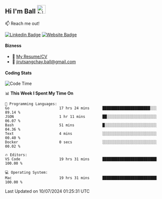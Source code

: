 ## Hi I'm Ball <img src="https://user-images.githubusercontent.com/1303154/88677602-1635ba80-d120-11ea-84d8-d263ba5fc3c0.gif" width="28px" height="28px" alt="hi">
 
:mailbox: Reach me out!

[![Linkedin Badge](https://img.shields.io/badge/-Jirut-0e76a8?style=flat&labelColor=0e76a8&logo=linkedin&logoColor=white)](https://www.linkedin.com/in/jirut-sangchay-338370251)
[![Website Badge](https://img.shields.io/badge/Website-184aa8?logo=website&logoColor=)](https://resume-jirut.web.app)

<!-- TODO: Add last video link -->
#### Bizness
- :paperclip: [My Resume/CV](https://github.com/Jirut01/Jirut01/blob/main/resume_jirut.pdf)
- :email: jirutsangchay.ball@gmail.com

#### Coding Stats


<!--START_SECTION:waka-->
![Code Time](http://img.shields.io/badge/Code%20Time-1%2C301%20hrs%2056%20mins-blue)

📊 **This Week I Spent My Time On** 

```text
💬 Programming Languages: 
Go                       17 hrs 24 mins      ██████████████████████░░░   89.14 % 
JSON                     1 hr 11 mins        ██░░░░░░░░░░░░░░░░░░░░░░░   06.07 % 
Bash                     51 mins             █░░░░░░░░░░░░░░░░░░░░░░░░   04.36 % 
Text                     4 mins              ░░░░░░░░░░░░░░░░░░░░░░░░░   00.40 % 
Docker                   0 secs              ░░░░░░░░░░░░░░░░░░░░░░░░░   00.02 % 

🔥 Editors: 
VS Code                  19 hrs 31 mins      █████████████████████████   100.00 % 

💻 Operating System: 
Mac                      19 hrs 31 mins      █████████████████████████   100.00 % 
```


 Last Updated on 10/07/2024 01:25:31 UTC
<!--END_SECTION:waka-->
